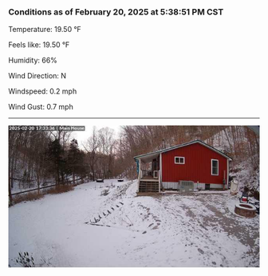 ### Conditions as of February 20, 2025 at 5:38:51 PM CST 

Temperature: 19.50 &deg;F

Feels like: 19.50 &deg;F

Humidity: 66%

Wind Direction: N

Windspeed: 0.2 mph

Wind Gust: 0.7 mph

---

<img src="./images/latest.jpeg"/>

